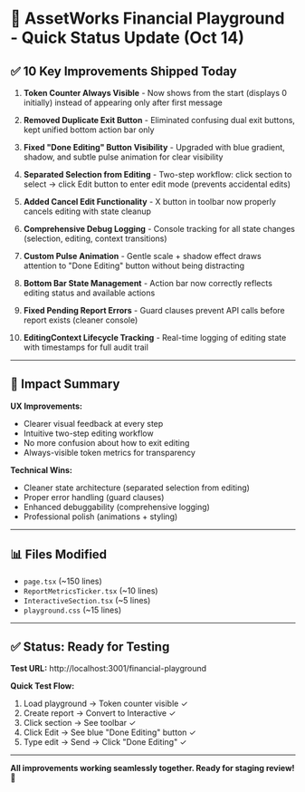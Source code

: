# 🚀 AssetWorks Financial Playground - Quick Status Update (Oct 14)

## ✅ 10 Key Improvements Shipped Today

1. **Token Counter Always Visible** - Now shows from the start (displays 0 initially) instead of appearing only after first message

2. **Removed Duplicate Exit Button** - Eliminated confusing dual exit buttons, kept unified bottom action bar only

3. **Fixed "Done Editing" Button Visibility** - Upgraded with blue gradient, shadow, and subtle pulse animation for clear visibility

4. **Separated Selection from Editing** - Two-step workflow: click section to select → click Edit button to enter edit mode (prevents accidental edits)

5. **Added Cancel Edit Functionality** - X button in toolbar now properly cancels editing with state cleanup

6. **Comprehensive Debug Logging** - Console tracking for all state changes (selection, editing, context transitions)

7. **Custom Pulse Animation** - Gentle scale + shadow effect draws attention to "Done Editing" button without being distracting

8. **Bottom Bar State Management** - Action bar now correctly reflects editing status and available actions

9. **Fixed Pending Report Errors** - Guard clauses prevent API calls before report exists (cleaner console)

10. **EditingContext Lifecycle Tracking** - Real-time logging of editing state with timestamps for full audit trail

---

## 🎯 Impact Summary

**UX Improvements:**
- Clearer visual feedback at every step
- Intuitive two-step editing workflow
- No more confusion about how to exit editing
- Always-visible token metrics for transparency

**Technical Wins:**
- Cleaner state architecture (separated selection from editing)
- Proper error handling (guard clauses)
- Enhanced debuggability (comprehensive logging)
- Professional polish (animations + styling)

---

## 📊 Files Modified
- `page.tsx` (~150 lines)
- `ReportMetricsTicker.tsx` (~10 lines)
- `InteractiveSection.tsx` (~5 lines)
- `playground.css` (~15 lines)

---

## ✅ Status: Ready for Testing
**Test URL:** http://localhost:3001/financial-playground

**Quick Test Flow:**
1. Load playground → Token counter visible ✓
2. Create report → Convert to Interactive ✓
3. Click section → See toolbar ✓
4. Click Edit → See blue "Done Editing" button ✓
5. Type edit → Send → Click "Done Editing" ✓

---

**All improvements working seamlessly together. Ready for staging review! 🎉**
